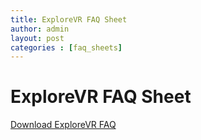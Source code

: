 ```yaml
---
title: ExploreVR FAQ Sheet
author: admin
layout: post
categories : [faq_sheets] 
---
```


<h1>ExploreVR FAQ Sheet</h1>
<p><a href="#">Download ExploreVR FAQ</a></p>